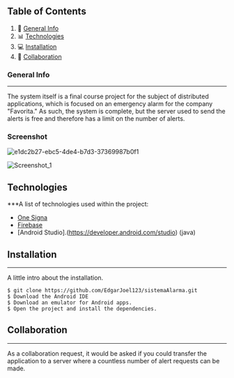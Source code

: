 ## Table of Contents
1. 📝 [General Info](#general-info)
2. 📊 [Technologies](#technologies)
3. 💻 [Installation](#installation)
4. 👥 [Collaboration](#collaboration)
### General Info
***
The system itself is a final course project for the subject of distributed applications, which is focused on an emergency alarm for the company "Favorita." As such, the system is complete, but the server used to send the alerts is free and therefore has a limit on the number of alerts.
### Screenshot

![e1dc2b27-ebc5-4de4-b7d3-37369987b0f1](https://github.com/EdgarJoel123/sistemaAlarma/assets/73723298/17019a34-76f2-4b08-8439-7623c6c2cf6b)

![Screenshot_1](https://github.com/EdgarJoel123/sistemaAlarma/assets/73723298/ed1bfc2a-ab51-476a-aa17-cc2e3e5e2814)



## Technologies

***A list of technologies used within the project:
* [One Signa](https://dashboard.onesignal.com/login?redirect_uri=/apps)
* [Firebase](https://console.firebase.google.com/)
* [Android Studio].(https://developer.android.com/studio) (java)
  
## Installation
***
A little intro about the installation. 
```
$ git clone https://github.com/EdgarJoel123/sistemaAlarma.git
$ Download the Android IDE
$ Download an emulator for Android apps.
$ Open the project and install the dependencies.
```
## Collaboration
***
As a collaboration request, it would be asked if you could transfer the application to a server where a countless number of alert requests can be made.

